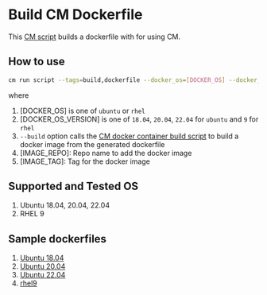 # Build CM Dockerfile
This [CM script](https://github.com/mlcommons/ck/blob/master/cm/docs/tutorial-scripts.md) builds a dockerfile with for using CM.

## How to use
```bash
cm run script --tags=build,dockerfile --docker_os=[DOCKER_OS] --docker_os_version=[DOCKER_OS_VERSION] [--build --image_repo=[IMAGE_REPO] --image_tag=[IMAGE_TAG]
```
where
1. [DOCKER_OS] is one of `ubuntu` or `rhel`
2. [DOCKER_OS_VERSION] is one of `18.04`, `20.04`, `22.04` for `ubuntu` and `9` for `rhel`
3. `--build` option calls the [CM docker container build script](https://github.com/mlcommons/ck/blob/master/cm-mlops/script/build-docker-image) to build a docker image from the generated dockerfile
4. [IMAGE_REPO]: Repo name to add the docker image
5. [IMAGE_TAG]: Tag for the docker image

## Supported and Tested OS
1. Ubuntu 18.04, 20.04, 22.04
2. RHEL 9

## Sample dockerfiles
1. [Ubuntu 18.04](dockerfiles/ubuntu_18.04.Dockerfile)
2. [Ubuntu 20.04](dockerfiles/ubuntu_20.04.Dockerfile)
1. [Ubuntu 22.04](dockerfiles/ubuntu_22.04.Dockerfile)
1. [rhel9](dockerfiles/rhel_9.Dockerfile)

